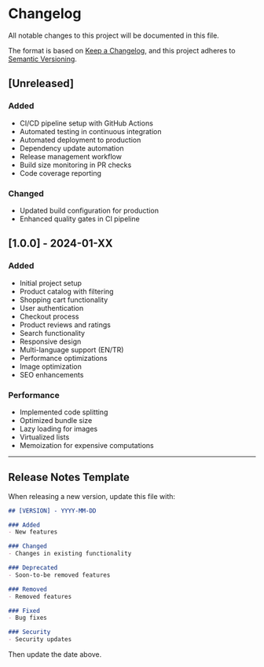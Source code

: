 # Changelog

All notable changes to this project will be documented in this file.

The format is based on [Keep a Changelog](https://keepachangelog.com/en/1.0.0/),
and this project adheres to [Semantic Versioning](https://semver.org/spec/v2.0.0.html).

## [Unreleased]

### Added
- CI/CD pipeline setup with GitHub Actions
- Automated testing in continuous integration
- Automated deployment to production
- Dependency update automation
- Release management workflow
- Build size monitoring in PR checks
- Code coverage reporting

### Changed
- Updated build configuration for production
- Enhanced quality gates in CI pipeline

## [1.0.0] - 2024-01-XX

### Added
- Initial project setup
- Product catalog with filtering
- Shopping cart functionality
- User authentication
- Checkout process
- Product reviews and ratings
- Search functionality
- Responsive design
- Multi-language support (EN/TR)
- Performance optimizations
- Image optimization
- SEO enhancements

### Performance
- Implemented code splitting
- Optimized bundle size
- Lazy loading for images
- Virtualized lists
- Memoization for expensive computations

---

## Release Notes Template

When releasing a new version, update this file with:

```markdown
## [VERSION] - YYYY-MM-DD

### Added
- New features

### Changed
- Changes in existing functionality

### Deprecated
- Soon-to-be removed features

### Removed
- Removed features

### Fixed
- Bug fixes

### Security
- Security updates
```

Then update the date above.

